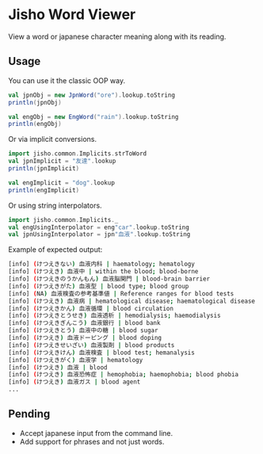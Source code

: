 # Jisho Word Viewer

View a word or japanese character meaning along with its reading.

## Usage

You can use it the classic OOP way.

```scala
val jpnObj = new JpnWord("ore").lookup.toString
println(jpnObj)

val engObj = new EngWord("rain").lookup.toString
println(engObj)
```

Or via implicit conversions.

```scala
import jisho.common.Implicits.strToWord
val jpnImplicit = "友達".lookup
println(jpnImplicit)

val engImplicit = "dog".lookup
println(engImplicit)
```

Or using string interpolators.
```scala
import jisho.common.Implicits._
val engUsingInterpolator = eng"car".lookup.toString
val jpnUsingInterpolator = jpn"血液".lookup.toString
```


Example of expected output:
```bash
[info] (けつえきない) 血液内科 | haematology; hematology
[info] (けつえき) 血液中 | within the blood; blood-borne
[info] (けつえきのうかんもん) 血液脳関門 | blood-brain barrier
[info] (けつえきがた) 血液型 | blood type; blood group
[info] (NA) 血液検査の参考基準値 | Reference ranges for blood tests
[info] (けつえき) 血液病 | hematological disease; haematological disease
[info] (けつえきかん) 血液循環 | blood circulation
[info] (けつえきとうせき) 血液透析 | hemodialysis; haemodialysis
[info] (けつえきぎんこう) 血液銀行 | blood bank
[info] (けつえきとう) 血液中の糖 | blood sugar
[info] (けつえき) 血液ドーピング | blood doping
[info] (けつえきせいざい) 血液製剤 | blood products
[info] (けつえきけん) 血液検査 | blood test; hemanalysis
[info] (けつえきがく) 血液学 | hematology
[info] (けつえき) 血液 | blood
[info] (けつえき) 血液恐怖症 | hemophobia; haemophobia; blood phobia
[info] (けつえき) 血液ガス | blood agent
...
```
## Pending

-  Accept japanese input from the command line.
-  Add support for phrases and not just words.